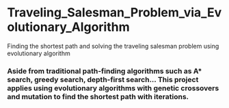 # Traveling_Salesman_Problem_via_Evolutionary_Algorithm
Finding the shortest path and solving the traveling salesman problem using evolutionary algorithm

### Aside from traditional path-finding algorithms such as A* search, greedy search, depth-first search... This project applies using evolutionary algorithms with genetic crossovers and mutation to find the shortest path with iterations.

